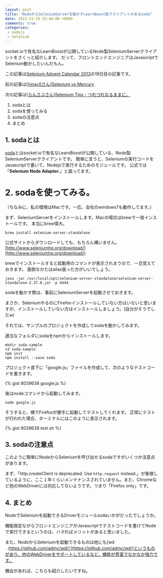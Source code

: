 ```yaml
---
layout: post
title: "NodeからSeleniumServerを動かすLearnBoost製クライアントがあるsoda"
date: 2013-12-19 23:44:00 +0900
comments: true
categories: 
 - nodejs
 - Selenium
---
```


socket.ioで有名なLearnBoostが公開しているNode製SeleniumServerクライアントをさくっと紹介します。
だって、フロントエンドエンジニアはJavascriptでSelenium動かしたいんだもん。

この記事は[Selenium Advent Calendar 2013](http://www.adventar.org/calendars/128)の19日目の記事です。

前の記事は[[hinac0さん]Selenium vs Mercury](http://0dan5.wordpress.com/2013/12/18/1-3/)

次の記事は[[らんさぶさん]Selenium Tips - つれづれなるままに。](http://dolias2010.hatenablog.com/entry/2013/12/20/012714)

<!-- more -->

1.  sodaとは
2.  sodaを使ってみる
3.  sodaの注意点
4.  まとめ

## 1. sodaとは

[soda](https://github.com/LearnBoost/soda)とはsocket.ioで有名なLearnBoostが公開している、Node製SeleniumServerクライアントです。
簡単に言うと、Seleniumの実行コードをJavascriptで書いて、Nodejsで実行するためのモジュールです。
公式では「**Selenium Node Adapter.**」と謳ってます。

# 2. sodaを使ってみる。

（ちなみに、私の環境はMacです。一応、会社のwindows7も動作してます。）

まず、SeleniumServerをインストールします。Macの場合はbrewで一発インストールです。
本当にbrew偉大。

```
brew install selenium-server-standalone
```

公式サイトからダウンロードしても、もちろん構いません。
[http://www.seleniumhq.org/download/](http://www.seleniumhq.org/download/)

brewでインストールすると起動用のコマンドが表示されまうので、一旦覚えておきます。
面倒なかたはailas張った方がいいでしょう。

```
java -jar /usr/local/opt/selenium-server-standalone/selenium-server-standalone-2.37.0.jar -p 4444
```

sodaを動かす際は、事前にSeleniumServerを起動させておきます。

まさか、SeleniumやるのにFirefoxインストールしていない方はいないと思いますが、インストールしていない方はインストールしましょう。(自分がそうでしたw)


それでは、サンプルのプロジェクトを作成してsodaを動かしてみます。

適当なフォルダにsodaをnpmからインストールします。

```
mkdir soda-sample
cd soda-sample
npm init
npm install --save soda
```

プロジェクト直下に「google.js」ファイルを作成して、次のようなテストコードを書きます。

{% gist 8039638 google.js %}

後はnodeコマンドから起動してみます。

```
node google.js
```

そうすると、横でFirefoxが勝手に起動してテストしてくれます。
正常にテストが行われた場合、ターミナルにはこのように表示されます。

{% gist 8039638 test.sh %}

## 3. sodaの注意点

このように簡単にNodeからSeleniumを呼び出せるsodaですがいくつか注意点があります。

まず、「http.createClient is deprecated. Use `http.request` instead.」が象徴しているように、ここ１年くらいメンテナンスされていません。また、Chromeなど他のWebDriverには対応してないようです。つまり「Firefox only」です。

## 4. まとめ

NodeでSeleniumを起動できるDriverモジュールsodaいかがだったでしょうか。

機能限定ながらフロントエンジニアがJavascriptでテストコードを書けてNodeで実行できるというのは、ハマればメリットがあると思いました。

また、NodeからSeleniumを起動できるものは他にも[wd（https://github.com/admc/wd/）](https://github.com/admc/wd/)というものがあり、他のWebDriverをサポートしているなど、機能が豊富でなかなか強力です。

機会があれば、こちらも紹介したいですね。